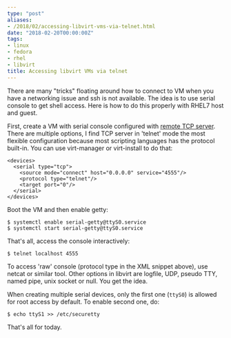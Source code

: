 ```yaml
---
type: "post"
aliases:
- /2018/02/accessing-libvirt-vms-via-telnet.html
date: "2018-02-20T00:00:00Z"
tags:
- linux
- fedora
- rhel
- libvirt
title: Accessing libvirt VMs via telnet
---
```


There are many "tricks" floating around how to connect to VM when you have a
networking issue and ssh is not available. The idea is to use serial console to
get shell access. Here is how to do this properly with RHEL7 host and guest.

First, create a VM with serial console configured with [remote TCP
server](https://libvirt.org/formatdomain.html#elementsCharTCP). There are
multiple options, I find TCP server in 'telnet' mode the most flexible
configuration because most scripting languages has the protocol built-in. You
can use virt-manager or virt-install to do that:

    <devices>
      <serial type="tcp">
        <source mode="connect" host="0.0.0.0" service="4555"/>
        <protocol type="telnet"/>
        <target port="0"/>
      </serial>
    </devices>

Boot the VM and then enable getty:

    $ systemctl enable serial-getty@ttyS0.service
    $ systemctl start serial-getty@ttyS0.service

That's all, access the console interactively:

    $ telnet localhost 4555

To access 'raw' console (protocol type in the XML snippet above), use netcat or
similar tool. Other options in libvirt are logfile, UDP, pseudo TTY, named
pipe, unix socket or null. You get the idea.

When creating multiple serial devices, only the first one (`ttyS0`) is allowed
for root access by default. To enable second one, do:

    $ echo ttyS1 >> /etc/securetty

That's all for today.
